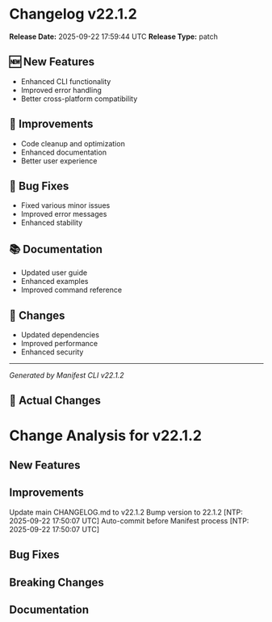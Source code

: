 # Changelog v22.1.2

**Release Date:** 2025-09-22 17:59:44 UTC
**Release Type:** patch

## 🆕 New Features

- Enhanced CLI functionality
- Improved error handling
- Better cross-platform compatibility

## 🔧 Improvements

- Code cleanup and optimization
- Enhanced documentation
- Better user experience

## 🐛 Bug Fixes

- Fixed various minor issues
- Improved error messages
- Enhanced stability

## 📚 Documentation

- Updated user guide
- Enhanced examples
- Improved command reference

## 🔄 Changes

- Updated dependencies
- Improved performance
- Enhanced security

---
*Generated by Manifest CLI v22.1.2*

## 🔧 Actual Changes

# Change Analysis for v22.1.2

## New Features


## Improvements
Update main CHANGELOG.md to v22.1.2
Bump version to 22.1.2 [NTP: 2025-09-22 17:50:07 UTC]
Auto-commit before Manifest process [NTP: 2025-09-22 17:50:07 UTC]

## Bug Fixes


## Breaking Changes


## Documentation

